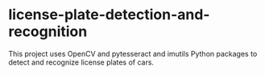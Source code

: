 # license-plate-detection-and-recognition
This project uses OpenCV and pytesseract and imutils Python packages to detect and recognize license plates of cars.
